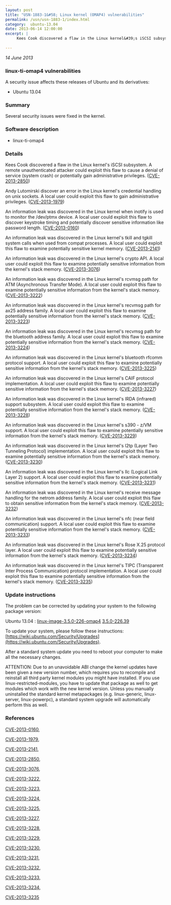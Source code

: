 ```yaml
---
layout: post
title: "USN-1883-1&#58; Linux kernel (OMAP4) vulnerabilities"
permalink: /usn/usn-1883-1/index.html
category:  ubuntu-13.04
date: 2013-06-14 12:00:00
excerpt: |
     Kees Cook discovered a flaw in the Linux kernel&#39;s iSCSI subsystem. A remote unauthenticated attacker could exploit this flaw to cause a denial of service (system crash) or potentially gain administrative privileges. ([CVE-2013-2850](http://people.ubuntu.com/~ubuntu-security/cve/CVE-2013-2850))
    
--- 
```

 
 

*14 June 2013*

### linux-ti-omap4 vulnerabilities

A security issue affects these releases of Ubuntu and its derivatives:

* Ubuntu 13.04

### Summary

Several security issues were fixed in the kernel. 

### Software description

* linux-ti-omap4 

### Details

 Kees Cook discovered a flaw in the Linux kernel&#39;s iSCSI subsystem. A remote unauthenticated attacker could exploit this flaw to cause a denial of service (system crash) or potentially gain administrative privileges. ([CVE-2013-2850](http://people.ubuntu.com/~ubuntu-security/cve/CVE-2013-2850))

Andy Lutomirski discover an error in the Linux kernel&#39;s credential handling on unix sockets. A local user could exploit this flaw to gain administrative privileges. ([CVE-2013-1979](http://people.ubuntu.com/~ubuntu-security/cve/CVE-2013-1979))

An information leak was discovered in the Linux kernel when inotify is used to monitor the /dev/ptmx device. A local user could exploit this flaw to discover keystroke timing and potentially discover sensitive information like password length. ([CVE-2013-0160](http://people.ubuntu.com/~ubuntu-security/cve/CVE-2013-0160))

An information leak was discovered in the Linux kernel&#39;s tkill and tgkill system calls when used from compat processes. A local user could exploit this flaw to examine potentially sensitive kernel memory. ([CVE-2013-2141](http://people.ubuntu.com/~ubuntu-security/cve/CVE-2013-2141))

An information leak was discovered in the Linux kernel&#39;s crypto API. A local user could exploit this flaw to examine potentially sensitive information from the kernel&#39;s stack memory. ([CVE-2013-3076](http://people.ubuntu.com/~ubuntu-security/cve/CVE-2013-3076))

An information leak was discovered in the Linux kernel&#39;s rcvmsg path for ATM (Asynchronous Transfer Mode). A local user could exploit this flaw to examine potentially sensitive information from the kernel&#39;s stack memory. ([CVE-2013-3222](http://people.ubuntu.com/~ubuntu-security/cve/CVE-2013-3222))

An information leak was discovered in the Linux kernel&#39;s recvmsg path for ax25 address family. A local user could exploit this flaw to examine potentially sensitive information from the kernel&#39;s stack memory. ([CVE-2013-3223](http://people.ubuntu.com/~ubuntu-security/cve/CVE-2013-3223))

An information leak was discovered in the Linux kernel&#39;s recvmsg path for the bluetooth address family. A local user could exploit this flaw to examine potentially sensitive information from the kernel&#39;s stack memory. ([CVE-2013-3224](http://people.ubuntu.com/~ubuntu-security/cve/CVE-2013-3224))

An information leak was discovered in the Linux kernel&#39;s bluetooth rfcomm protocol support. A local user could exploit this flaw to examine potentially sensitive information from the kernel&#39;s stack memory. ([CVE-2013-3225](http://people.ubuntu.com/~ubuntu-security/cve/CVE-2013-3225))

An information leak was discovered in the Linux kernel&#39;s CAIF protocol implementation. A local user could exploit this flaw to examine potentially sensitive information from the kernel&#39;s stack memory. ([CVE-2013-3227](http://people.ubuntu.com/~ubuntu-security/cve/CVE-2013-3227))

An information leak was discovered in the Linux kernel&#39;s IRDA (infrared) support subsystem. A local user could exploit this flaw to examine potentially sensitive information from the kernel&#39;s stack memory. ([CVE-2013-3228](http://people.ubuntu.com/~ubuntu-security/cve/CVE-2013-3228))

An information leak was discovered in the Linux kernel&#39;s s390 - z/VM support. A local user could exploit this flaw to examine potentially sensitive information from the kernel&#39;s stack memory. ([CVE-2013-3229](http://people.ubuntu.com/~ubuntu-security/cve/CVE-2013-3229))

An information leak was discovered in the Linux kernel&#39;s l2tp (Layer Two Tunneling Protocol) implementation. A local user could exploit this flaw to examine potentially sensitive information from the kernel&#39;s stack memory. ([CVE-2013-3230](http://people.ubuntu.com/~ubuntu-security/cve/CVE-2013-3230))

An information leak was discovered in the Linux kernel&#39;s llc (Logical Link Layer 2) support. A local user could exploit this flaw to examine potentially sensitive information from the kernel&#39;s stack memory. ([CVE-2013-3231](http://people.ubuntu.com/~ubuntu-security/cve/CVE-2013-3231))

An information leak was discovered in the Linux kernel&#39;s receive message handling for the netrom address family. A local user could exploit this flaw to obtain sensitive information from the kernel&#39;s stack memory. ([CVE-2013-3232](http://people.ubuntu.com/~ubuntu-security/cve/CVE-2013-3232))

An information leak was discovered in the Linux kernel&#39;s nfc (near field communication) support. A local user could exploit this flaw to examine potentially sensitive information from the kernel&#39;s stack memory. ([CVE-2013-3233](http://people.ubuntu.com/~ubuntu-security/cve/CVE-2013-3233))

An information leak was discovered in the Linux kernel&#39;s Rose X.25 protocol layer. A local user could exploit this flaw to examine potentially sensitive information from the kernel&#39;s stack memory. ([CVE-2013-3234](http://people.ubuntu.com/~ubuntu-security/cve/CVE-2013-3234))

An information leak was discovered in the Linux kernel&#39;s TIPC (Transparent Inter Process Communication) protocol implementation. A local user could exploit this flaw to examine potentially sensitive information from the kernel&#39;s stack memory. ([CVE-2013-3235](http://people.ubuntu.com/~ubuntu-security/cve/CVE-2013-3235)) 

### Update instructions

The problem can be corrected by updating your system to the following package version:

Ubuntu 13.04
 : [linux-image-3.5.0-226-omap4](https://launchpad.net/ubuntu/+source/linux-ti-omap4) <span> [3.5.0-226.39](https://launchpad.net/ubuntu/+source/linux-ti-omap4/3.5.0-226.39) </span> 

To update your system, please follow these instructions: [https://wiki.ubuntu.com/Security/Upgrades](https://wiki.ubuntu.com/Security/Upgrades).

After a standard system update you need to reboot your computer to make all the necessary changes.

ATTENTION: Due to an unavoidable ABI change the kernel updates have been given a new version number, which requires you to recompile and reinstall all third party kernel modules you might have installed. If you use linux-restricted-modules, you have to update that package as well to get modules which work with the new kernel version. Unless you manually uninstalled the standard kernel metapackages (e.g. linux-generic, linux-server, linux-powerpc), a standard system upgrade will automatically perform this as well. 

### References

 
 [CVE-2013-0160](http://people.ubuntu.com/~ubuntu-security/cve/CVE-2013-0160), 

 [CVE-2013-1979](http://people.ubuntu.com/~ubuntu-security/cve/CVE-2013-1979), 

 [CVE-2013-2141](http://people.ubuntu.com/~ubuntu-security/cve/CVE-2013-2141), 

 [CVE-2013-2850](http://people.ubuntu.com/~ubuntu-security/cve/CVE-2013-2850), 

 [CVE-2013-3076](http://people.ubuntu.com/~ubuntu-security/cve/CVE-2013-3076), 

 [CVE-2013-3222](http://people.ubuntu.com/~ubuntu-security/cve/CVE-2013-3222), 

 [CVE-2013-3223](http://people.ubuntu.com/~ubuntu-security/cve/CVE-2013-3223), 

 [CVE-2013-3224](http://people.ubuntu.com/~ubuntu-security/cve/CVE-2013-3224), 

 [CVE-2013-3225](http://people.ubuntu.com/~ubuntu-security/cve/CVE-2013-3225), 

 [CVE-2013-3227](http://people.ubuntu.com/~ubuntu-security/cve/CVE-2013-3227), 

 [CVE-2013-3228](http://people.ubuntu.com/~ubuntu-security/cve/CVE-2013-3228), 

 [CVE-2013-3229](http://people.ubuntu.com/~ubuntu-security/cve/CVE-2013-3229), 

 [CVE-2013-3230](http://people.ubuntu.com/~ubuntu-security/cve/CVE-2013-3230), 

 [CVE-2013-3231](http://people.ubuntu.com/~ubuntu-security/cve/CVE-2013-3231), 

 [CVE-2013-3232](http://people.ubuntu.com/~ubuntu-security/cve/CVE-2013-3232), 

 [CVE-2013-3233](http://people.ubuntu.com/~ubuntu-security/cve/CVE-2013-3233), 

 [CVE-2013-3234](http://people.ubuntu.com/~ubuntu-security/cve/CVE-2013-3234), 

 [CVE-2013-3235](http://people.ubuntu.com/~ubuntu-security/cve/CVE-2013-3235)
 


